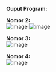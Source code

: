 **Ouput Program:**

**Nomor 2:**<br>
![image](https://github.com/Jojoium/UTS_Lab5_OOP/assets/114537894/d17726d1-9e85-4d15-8e8f-978d7d1255f5)
![image](https://github.com/Jojoium/UTS_Lab5_OOP/assets/114537894/c299563a-05c0-449d-ab70-74a34c7dcc18)

**Nomor 3:**<br>
![image](https://github.com/Jojoium/UTS_Lab5_OOP/assets/114537894/730dc91a-56f1-44f2-9f5a-a4667ddce65f)

**Nomor 4:**<br>
![image](https://github.com/Jojoium/UTS_Lab5_OOP/assets/114537894/17fb2440-639e-473b-9cec-bcb7b6cf3e54)
